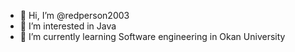 - 👋 Hi, I’m @redperson2003
- 👀 I’m interested in Java
- 🌱 I’m currently learning Software engineering in Okan University
